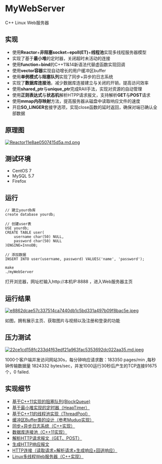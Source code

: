 # MyWebServer
C++ Linux Web服务器

## 实现
- 使用**Reactor**+**非阻塞socket**+**epoll(ET)**+**线程池**实现多线程服务器模型
- 实现了基于**最小堆**的定时器，关闭超时未活动的连接
- 使用**function**+**bind**的C++11&14新语法代替虚函数实现回调
- 使用**vector容器**实现自动增长的用户缓冲区buffer
- 使用**单例模式**与**阻塞队列**实现了同步+异步的日志系统
- 实现了**数据库连接池**，减少数据库连接建立与关闭的开销，提高访问效率
- 使用**shared_ptr**与**unique_ptr**完成RAII手法，实现对资源的自动管理
- 使用**正则表达式**与**状态机**解析HTPP请求报文，支持解析**GET**与**POST**请求
- 使用**mmap内存映射**方法，提高服务器从磁盘中读取响应文件的速度
- 开启**SO_LINGER**套接字选项，实现close函数的延时返回，确保对端已确认全部数据

## 原理图
[![Reactor11e8ae0507415d5a.md.png](https://img.picgo.net/2023/01/12/Reactor11e8ae0507415d5a.md.png)](https://www.picgo.net/image/857Ij)

## 测试环境
- CentOS 7
- MySQL 5.7
- Firefox

## 运行
```
// 建立yourdb库
create database yourdb;

// 创建user表
USE yourdb;
CREATE TABLE user(
    username char(50) NULL,
    password char(50) NULL
)ENGINE=InnoDB;

// 添加数据
INSERT INTO user(username, password) VALUES('name', 'password');
```
```
make
./myWebServer
```
打开浏览器，网址栏输入http://本机IP:8888 ，进入Web服务器主页

## 运行结果
[![e8862dcae57c337514ca7440db1c5bd331a497b09f8bac5e.jpeg](https://img.picgo.net/2023/01/12/e8862dcae57c337514ca7440db1c5bd331a497b09f8bac5e.jpeg)](https://www.picgo.net/image/%E4%B8%BB%E9%A1%B5.8wdJC)

如图，拥有展示主页、获取图片与视频以及注册和登录的功能

## 压力测试
[![22ce1cd158fc233d4f63edf21a963fac5353692dc022aa35.md.jpeg](https://img.picgo.net/2023/01/17/22ce1cd158fc233d4f63edf21a963fac5353692dc022aa35.md.jpeg)](https://www.picgo.net/image/%E5%8E%8B%E5%8A%9B%E6%B5%8B%E8%AF%95.dGhIA)

1000个客户端并发访问网站30s，每分钟响应请求数：183350 pages/min ,每秒钟传输数据量 1824332 bytes/sec，并发1000运行30秒后产生的TCP连接91675个，0 failed.

## 实现细节
- [基于C++11实现的阻塞队列(BlockQueue)](https://blog.csdn.net/weixin_50437588/article/details/128434180?spm=1001.2014.3001.5502)
- [基于最小堆实现的定时器（HeapTimer）](https://blog.csdn.net/weixin_50437588/article/details/128435637?spm=1001.2014.3001.5502)
- [基于C++11的线程池实现（ThreadPool）](https://blog.csdn.net/weixin_50437588/article/details/128449258?spm=1001.2014.3001.5502)
- [缓冲区Buffer类的设计（参考Muduo实现）](https://blog.csdn.net/weixin_50437588/article/details/128488095?spm=1001.2014.3001.5502)
- [同步+异步日志系统（C++实现）](https://blog.csdn.net/weixin_50437588/article/details/128511229?spm=1001.2014.3001.5502)
- [数据库连接池（C++11实现）](https://blog.csdn.net/weixin_50437588/article/details/128513581?spm=1001.2014.3001.5502)
- [解析HTTP请求报文（GET、POST）](https://blog.csdn.net/weixin_50437588/article/details/128570178?spm=1001.2014.3001.5502)
- [生成HTTP响应报文](https://blog.csdn.net/weixin_50437588/article/details/128663171?spm=1001.2014.3001.5501)
- [HTTP连接（读取请求+解析请求+生成响应+回送响应）](https://blog.csdn.net/weixin_50437588/article/details/128664609?spm=1001.2014.3001.5501)
- [Linux多线程Web服务器（C++实现）](https://blog.csdn.net/weixin_50437588/article/details/128667510)
